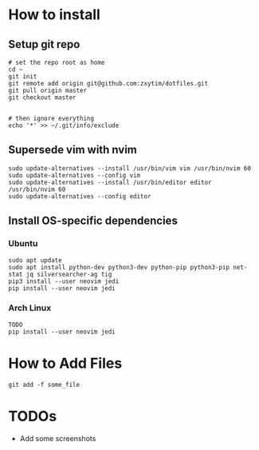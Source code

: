 # How to install

## Setup git repo
```
# set the repo root as home
cd ~
git init
git remote add origin git@github.com:zxytim/dotfiles.git
git pull origin master
git checkout master


# then ignore everything
echo '*' >> ~/.git/info/exclude
```

## Supersede vim with nvim
```
sudo update-alternatives --install /usr/bin/vim vim /usr/bin/nvim 60
sudo update-alternatives --config vim
sudo update-alternatives --install /usr/bin/editor editor /usr/bin/nvim 60
sudo update-alternatives --config editor
```

## Install OS-specific dependencies

### Ubuntu
```
sudo apt update
sudo apt install python-dev python3-dev python-pip python3-pip net-stat jq silversearcher-ag tig
pip3 install --user neovim jedi
pip install --user neovim jedi
```

### Arch Linux
```
TODO
pip install --user neovim jedi
```



# How to Add Files
```
git add -f some_file
```


# TODOs
+ Add some screenshots
